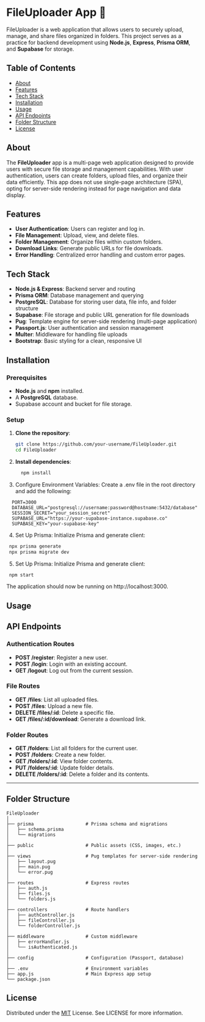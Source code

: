 # FileUploader App 📂

FileUploader is a web application that allows users to securely upload, manage, and share files organized in folders. This project serves as a practice for backend development using **Node.js**, **Express**, **Prisma ORM**, and **Supabase** for storage.

## Table of Contents

- [About](#about)
- [Features](#features)
- [Tech Stack](#tech-stack)
- [Installation](#installation)
- [Usage](#usage)
- [API Endpoints](#api-endpoints)
- [Folder Structure](#folder-structure)
- [License](#license)

## About

The **FileUploader** app is a multi-page web application designed to provide users with secure file storage and management capabilities. With user authentication, users can create folders, upload files, and organize their data efficiently. This app does not use single-page architecture (SPA), opting for server-side rendering instead for page navigation and data display.

## Features

- **User Authentication**: Users can register and log in.
- **File Management**: Upload, view, and delete files.
- **Folder Management**: Organize files within custom folders.
- **Download Links**: Generate public URLs for file downloads.
- **Error Handling**: Centralized error handling and custom error pages.

## Tech Stack

- **Node.js & Express**: Backend server and routing
- **Prisma ORM**: Database management and querying
- **PostgreSQL**: Database for storing user data, file info, and folder structure
- **Supabase**: File storage and public URL generation for file downloads
- **Pug**: Template engine for server-side rendering (multi-page application)
- **Passport.js**: User authentication and session management
- **Multer**: Middleware for handling file uploads
- **Bootstrap**: Basic styling for a clean, responsive UI

## Installation

### Prerequisites

- **Node.js** and **npm** installed.
- A **PostgreSQL** database.
- Supabase account and bucket for file storage.

### Setup

1. **Clone the repository**:
   ```bash
   git clone https://github.com/your-username/FileUploader.git
   cd FileUploader
   ```
2. **Install dependencies**:
    ```bash
      npm install
    ```
3. Configure Environment Variables: Create a .env file in the root directory and add the following:

  ```env
    PORT=3000
    DATABASE_URL="postgresql://username:password@hostname:5432/database"
    SESSION_SECRET="your_session_secret"
    SUPABASE_URL="https://your-supabase-instance.supabase.co"
    SUPABASE_KEY="your-supabase-key"
  ```
4. Set Up Prisma: Initialize Prisma and generate client:

  ```bash
   npx prisma generate
   npx prisma migrate dev
  ```

5. Set Up Prisma: Initialize Prisma and generate client:

  ```bash
   npm start
  ```
  The application should now be running on http://localhost:3000.

## Usage

## API Endpoints

### Authentication Routes

- **POST /register**: Register a new user.
- **POST /login**: Login with an existing account.
- **GET /logout**: Log out from the current session.

### File Routes

- **GET /files**: List all uploaded files.
- **POST /files**: Upload a new file.
- **DELETE /files/:id**: Delete a specific file.
- **GET /files/:id/download**: Generate a download link.

### Folder Routes

- **GET /folders**: List all folders for the current user.
- **POST /folders**: Create a new folder.
- **GET /folders/:id**: View folder contents.
- **PUT /folders/:id**: Update folder details.
- **DELETE /folders/:id**: Delete a folder and its contents.

---

## Folder Structure

```plaintext
FileUploader
│
├── prisma                   # Prisma schema and migrations
│   ├── schema.prisma
│   └── migrations
│
├── public                   # Public assets (CSS, images, etc.)
│
├── views                    # Pug templates for server-side rendering
│   ├── layout.pug
│   ├── main.pug
│   └── error.pug
│
├── routes                   # Express routes
│   ├── auth.js
│   ├── files.js
│   └── folders.js
│
├── controllers              # Route handlers
│   ├── authController.js
│   ├── fileController.js
│   └── folderController.js
│
├── middleware               # Custom middleware
│   ├── errorHandler.js
│   └── isAuthenticated.js
│
├── config                   # Configuration (Passport, database)
│
├── .env                     # Environment variables
├── app.js                   # Main Express app setup
└── package.json
```

## License

Distributed under the [MIT](https://opensource.org/license/mit) License. See LICENSE for more information.
